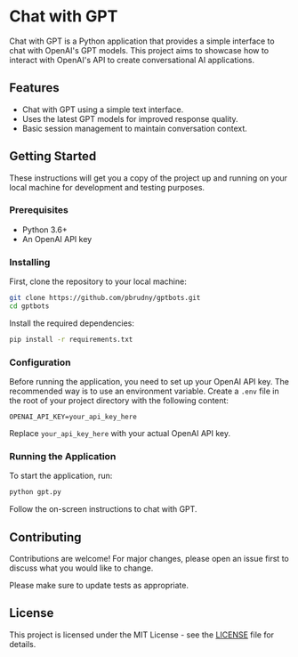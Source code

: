 
# Chat with GPT

Chat with GPT is a Python application that provides a simple interface to chat with OpenAI's GPT models. This project aims to showcase how to interact with OpenAI's API to create conversational AI applications.

## Features

- Chat with GPT using a simple text interface.
- Uses the latest GPT models for improved response quality.
- Basic session management to maintain conversation context.

## Getting Started

These instructions will get you a copy of the project up and running on your local machine for development and testing purposes.

### Prerequisites

- Python 3.6+
- An OpenAI API key

### Installing

First, clone the repository to your local machine:

```bash
git clone https://github.com/pbrudny/gptbots.git
cd gptbots
```

Install the required dependencies:

```bash
pip install -r requirements.txt
```

### Configuration

Before running the application, you need to set up your OpenAI API key. The recommended way is to use an environment variable. Create a `.env` file in the root of your project directory with the following content:

```
OPENAI_API_KEY=your_api_key_here
```

Replace `your_api_key_here` with your actual OpenAI API key.

### Running the Application

To start the application, run:

```bash
python gpt.py
```

Follow the on-screen instructions to chat with GPT.

## Contributing

Contributions are welcome! For major changes, please open an issue first to discuss what you would like to change.

Please make sure to update tests as appropriate.

## License

This project is licensed under the MIT License - see the [LICENSE](LICENSE) file for details.

